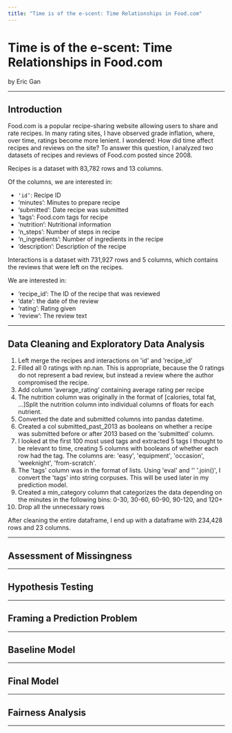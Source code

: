 ```yaml
---
title: "Time is of the e-scent: Time Relationships in Food.com"
---
```

# Time is of the e-scent: Time Relationships in Food.com
by Eric Gan

---

## Introduction
Food.com is a popular recipe-sharing website allowing users to share and rate recipes. In many rating sites, I have observed grade inflation, where, over time, ratings become more lenient. I wondered: How did time affect recipes and reviews on the site? To answer this question, I analyzed two datasets of recipes and reviews of Food.com posted since 2008.

Recipes is a dataset with 83,782 rows and 13 columns.

Of the columns, we are interested in: 
- `‘id’`: Recipe ID
- ‘minutes’: Minutes to prepare recipe
- ‘submitted’: Date recipe was submitted
- ‘tags’: Food.com tags for recipe
- ‘nutrition’: Nutritional information
- ‘n_steps’: Number of steps in recipe
- ‘n_ingredients’: Number of ingredients in the recipe
- ‘description’: Description of the recipe


Interactions is a dataset with 731,927 rows and 5 columns, which contains the reviews that were left on the recipes.

We are interested in: 
- ‘recipe_id’: The ID of the recipe that was reviewed
- ‘date’: the date of the review
- ‘rating’: Rating given
- ‘review’: The review text

---

## Data Cleaning and Exploratory Data Analysis
1. Left merge the recipes and interactions on 'id' and 'recipe_id'
2. Filled all 0 ratings with np.nan. This is appropriate, because the 0 ratings do not represent a bad review, but instead a review where the author compromised the recipe.
3. Add column ‘average_rating’ containing average rating per recipe
4. The nutrition column was originally in the format of [calories, total fat, ...]Split the nutrition column into individual columns of floats for each nutrient.
5. Converted the date and submitted columns into pandas datetime.
6. Created a col submitted_past_2013 as booleans on whether a recipe was submitted before or after 2013 based on the 'submitted' column. 
7. I looked at the first 100 most used tags and extracted 5 tags I thought to be relevant to time, creating 5 columns with booleans of whether each row had the tag. The columns are: 'easy', 'equipment', 'occasion', 'weeknight', 'from-scratch'.
8. The 'tags' column was in the format of lists. Using 'eval' and '' '.join()', I convert the 'tags' into string corpuses. This will be used later in my prediction model. 
9. Created a min_category column that categorizes the data depending on the minutes in the following bins: 0-30, 30-60, 60-90, 90-120, and 120+
10. Drop all the unnecessary rows

After cleaning the entire dataframe, I end up with a dataframe with 234,428 rows and 23 columns.



---

## Assessment of Missingness

---

## Hypothesis Testing

---

## Framing a Prediction Problem

---

## Baseline Model

---

## Final Model

---

## Fairness Analysis

---
